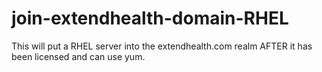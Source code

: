 # join-extendhealth-domain-RHEL
This will put a RHEL server into the extendhealth.com realm AFTER it has been licensed and can use yum.
